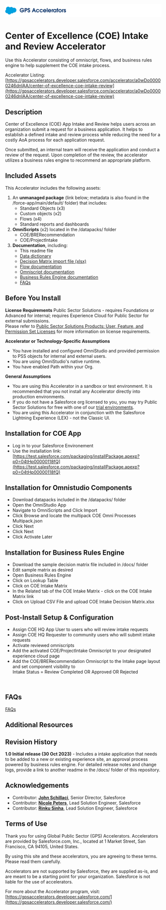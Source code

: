 ![Public Sector Accelerators logo](/docs/Logo_GPSAccelerators_v01.png)

# Center of Excellence (COE) Intake and Review Accelerator
Use this Accelerator consisting of omniscript, flows, and business rules engine to help supplement the COE intake process.  

Accelerator Listing: [https://gpsaccelerators.developer.salesforce.com/accelerator/a0wDo00000246dnIAA/center-of-excellence-coe-intake-review](https://gpsaccelerators.developer.salesforce.com/accelerator/a0wDo00000246dnIAA/center-of-excellence-coe-intake-review)


## Description

Center of Excellence (COE) App Intake and Review helps users across an organization submit a request for a business application. It helps to establish a defined intake and review process while reducing the need for a costly AoA process for each application request. 

Once submitted, an internal team will receive the application and conduct a review of the request. Upon completion of the review, the accelerator utilizes a business rules engine to recommend an appropriate platform.

## Included Assets
This Accelerator includes the following assets:
1. An <strong>unmanaged package</strong> (link below; metadata is also found in the /force-app/main/default/ folder) that includes:
    - Standard Objects (x3)
    - Custom objects (x2)
    - Flows (x4)
    - Standard reports and dashboards
2. <strong>OmniScripts</strong> (x2) located in the /datapacks/ folder
    - COE/BRERecommendation
    - COE/ProjectIntake
3. <strong>Documentation</strong>, including:
    - This readme file
    - [Data dictionary](/docs/COE%20Intake%20Data%20Dictionary.xlsx)
    - [Decision Matrix import file (xlsx)](/docs/COE%20Intake%20Decision%20Matrix.xlsx)
    - [Flow documentation](/docs/COE%20Intake%20-%20Flow%20Documentation.pdf)
    - [Omniscript documentation](/docs/COE%20Intake%20Omniscript%20Information.pdf)
    - [Business Rules Engine documentation](/docs/COE%20Intake-%20BRE%20Documentation.pdf)
    - [FAQs](/docs/FAQs%20for%20COE%20Intake%20Accelerator.pdf)


## Before You Install

<!--[Required. Pre-requisites, dependencies, license requirements, and other assumptions and caveats should be declared here. Consider content that's specific to the Accelerator and the type of product or technology involved. The PMO may also add assumptions or notes that more broadly apply to the entire program.]-->

**License Requirements** 
Public Sector Solutions - requires Foundations or Advanced for internal; requires Experience Cloud for Public Sector for external submissions. <br /> 
Please refer to [Public Sector Solutions Products: User, Feature, and Permission Set Licenses](https://salesforce.quip.com/tAqwA9bezab6) for more information on license requirements. 

**Accelerator or Technology-Specific Assumptions** 
* You have installed and configured OmniStudio and provided permission to PSS objects for internal and external users. 
* You are using OmniStudio's native runtime.
* You have enabled Path within your Org. 

**General Assumptions**
* You are using this Accelerator in a sandbox or test environment. It is recommended that you not install any Accelerator directly into production environments.
* If you do not have a Salesforce org licensed to you, you may try Public Sector Solutions for free with one of our [trial environments](https://developer.salesforce.com/free-trials/comparison/public-sector).
* You are using this Accelerator in conjunction with the Salesforce Lightning Experience (LEX) - not the Classic UI.
  
## Installation for COE App
* Log in to your Salesforce Environement
* Use the installation link: [https://test.salesforce.com/packaging/installPackage.apexp?p0=04tHp00000118fQ](https://test.salesforce.com/packaging/installPackage.apexp?p0=04tHp00000118fQ)
  
## Installation for Omnistudio Components
* Download datapacks included in the /datapacks/ folder
* Open the OmniStudio App
* Navigate to OmniScripts and Click Import
* Click Browse and locate the multipack COE Omni Processes Multipack.json
* Click Next
* Click Next
* Click Activate Later

## Installation for Business Rules Engine 
* Download the sample decision matrix file included in /docs/ folder
* Edit sample matrix as desired
* Open Business Rules Engine 
* Click on Lookup Table 
* Click on COE Intake Matrix 
* In the Related tab of the COE Intake Matrix - click on the COE Intake Matrix link
* Click on Upload CSV File and upload COE Intake Decision Matrix.xlsx
  
  
<!--[Required. Steps necessary for installing the Accelerator. This can include images/screenshots which must be stored in the /docs/ folder (no external images or images stored elsewhere in the repository.]-->


## Post-Install Setup & Configuration
*  Assign COE HQ App User to users who will review intake requests
*  Assign COE HQ Requester to community users who will submit intake requests
*  Activate reviewed omniscripts
*  Add the activated COE/ProjectIntake Omniscript to your designated experience cloud page
*  Add the COE/BRERecommendation Omniscript to the Intake page layout and set component visibility to <br>Intake Status = Review Completed OR Approved OR Rejected
 <br/>

 <!---[Required. Steps necessary for using the Accelerator. This can include images/screenshots which must be stored in the /docs/ folder (no external images or images stored elsewhere in the repository.]--->


## FAQs

[FAQs](https://github.com/SFDC-Assets-emu/PSA-COE-Intake-Review-DEV/blob/main/docs/FAQs%20for%20COE%20Intake%20Accelerator.pdf)

## Additional Resources

 <!---[Optional. Summary list of additional links and references that you think are useful to. These links should be restricted to official Salesforce web resources and should not include third party references. Use an unordered list.]--->


## Revision History

 <!---[Required. High level description of the Accelerator's versions, with the date it was made publicly available. If more detailed release notes or change log are necessary, create a separate readme in the same folder and link to it from here.]--->
<strong>1.0 Initial release (30 Oct 2023)</strong> - Includes a intake application that needs to be added to a new or existing experience site, an approval process powered by business rules engine. For detailed release notes and change logs, provide a link to another readme in the /docs/ folder of this repository.


## Acknowledgements
- Contributor: **[John Schillaci](https://github.com/jschillaci_sfemu)**, Senior Director, Salesforce
- Contributor: **[Nicole Peters](https://github.com/SnpetersF2008)**, Lead Solution Engineer, Salesforce
- Contributor: **[Rinku Sinha](https://github.com/rinku-sinha_sfemu)**, Lead Solution Engineer, Salesforce

## Terms of Use

 <!---[Required. Cleared terms of use.  This must match the approved content used on the Accelerator listing.]--->

Thank you for using Global Public Sector (GPS) Accelerators.  Accelerators are provided by Salesforce.com, Inc., located at 1 Market Street, San Francisco, CA 94105, United States.

By using this site and these accelerators, you are agreeing to these terms. Please read them carefully.

Accelerators are not supported by Salesforce, they are supplied as-is, and are meant to be a starting point for your organization. Salesforce is not liable for the use of accelerators.

For more about the Accelerator program, visit: [https://gpsaccelerators.developer.salesforce.com/](https://gpsaccelerators.developer.salesforce.com/)
